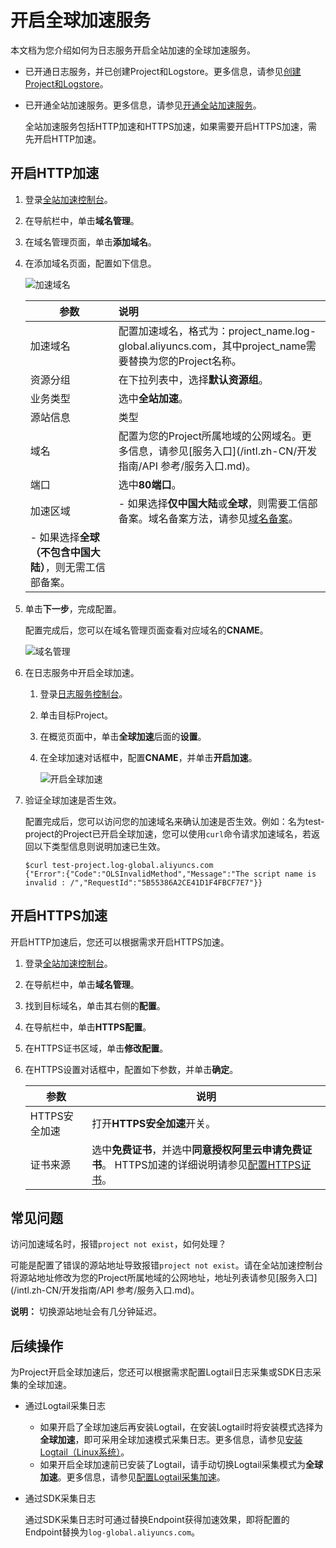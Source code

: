 # 开启全球加速服务

本文档为您介绍如何为日志服务开启全站加速的全球加速服务。

-   已开通日志服务，并已创建Project和Logstore。更多信息，请参见[创建Project和Logstore](/intl.zh-CN/快速入门/快速入门.md)。
-   已开通全站加速服务。更多信息，请参见[开通全站加速服务]()。

    全站加速服务包括HTTP加速和HTTPS加速，如果需要开启HTTPS加速，需先开启HTTP加速。


## 开启HTTP加速

1.  登录[全站加速控制台](https://dcdn.console.aliyun.com/)。

2.  在导航栏中，单击**域名管理**。

3.  在域名管理页面，单击**添加域名**。

4.  在添加域名页面，配置如下信息。

    ![加速域名](https://static-aliyun-doc.oss-accelerate.aliyuncs.com/assets/img/zh-CN/2432001061/p8063.png)

    |参数|说明|
    |--|:-|
    |加速域名|配置加速域名，格式为：project\_name.log-global.aliyuncs.com，其中project\_name需要替换为您的Project名称。|
    |资源分组|在下拉列表中，选择**默认资源组**。|
    |业务类型|选中**全站加速**。|
    |源站信息|类型|选中**源站域名**。|
    |域名|配置为您的Project所属地域的公网域名。更多信息，请参见[服务入口](/intl.zh-CN/开发指南/API 参考/服务入口.md)。|
    |端口|选中**80端口**。|
    |加速区域|    -   如果选择**仅中国大陆**或**全球**，则需要工信部备案。域名备案方法，请参见[域名备案]()。
    -   如果选择**全球（不包含中国大陆）**，则无需工信部备案。 |

5.  单击**下一步**，完成配置。

    配置完成后，您可以在域名管理页面查看对应域名的**CNAME**。

    ![域名管理](https://static-aliyun-doc.oss-accelerate.aliyuncs.com/assets/img/zh-CN/8920559951/p53798.png)

6.  在日志服务中开启全球加速。

    1.  登录[日志服务控制台](https://sls.console.aliyun.com)。

    2.  单击目标Project。

    3.  在概览页面中，单击**全球加速**后面的**设置**。

    4.  在全球加速对话框中，配置**CNAME**，并单击**开启加速**。

        ![开启全球加速](https://static-aliyun-doc.oss-accelerate.aliyuncs.com/assets/img/zh-CN/6920559951/p8065.png)

7.  验证全球加速是否生效。

    配置完成后，您可以访问您的加速域名来确认加速是否生效。例如：名为test-project的Project已开启全球加速，您可以使用`curl`命令请求加速域名，若返回以下类型信息则说明加速已生效。

    ```
    $curl test-project.log-global.aliyuncs.com
    {"Error":{"Code":"OLSInvalidMethod","Message":"The script name is invalid : /","RequestId":"5B55386A2CE41D1F4FBCF7E7"}}
    ```


## 开启HTTPS加速

开启HTTP加速后，您还可以根据需求开启HTTPS加速。

1.  登录[全站加速控制台](https://dcdn.console.aliyun.com/)。

2.  在导航栏中，单击**域名管理**。

3.  找到目标域名，单击其右侧的**配置**。

4.  在导航栏中，单击**HTTPS配置**。

5.  在HTTPS证书区域，单击**修改配置**。

6.  在HTTPS设置对话框中，配置如下参数，并单击**确定**。

    |参数|说明|
    |--|--|
    |HTTPS安全加速|打开**HTTPS安全加速**开关。|
    |证书来源|选中**免费证书**，并选中**同意授权阿里云申请免费证书**。 HTTPS加速的详细说明请参见[配置HTTPS证书]()。 |


## 常见问题

访问加速域名时，报错`project not exist`，如何处理？

可能是配置了错误的源站地址导致报错`project not exist`。请在全站加速控制台将源站地址修改为您的Project所属地域的公网地址，地址列表请参见[服务入口](/intl.zh-CN/开发指南/API 参考/服务入口.md)。

**说明：** 切换源站地址会有几分钟延迟。

## 后续操作

为Project开启全球加速后，您还可以根据需求配置Logtail日志采集或SDK日志采集的全球加速。

-   通过Logtail采集日志
    -   如果开启了全球加速后再安装Logtail，在安装Logtail时将安装模式选择为**全球加速**，即可采用全球加速模式采集日志。更多信息，请参见[安装Logtail（Linux系统）](/intl.zh-CN/数据采集/Logtail采集/安装/安装Logtail（Linux系统）.md)。
    -   如果开启全球加速前已安装了Logtail，请手动切换Logtail采集模式为**全球加速**。更多信息，请参见[配置Logtail采集加速](/intl.zh-CN/数据采集/采集加速/配置Logtail采集加速.md)。
-   通过SDK采集日志

    通过SDK采集日志时可通过替换Endpoint获得加速效果，即将配置的Endpoint替换为`log-global.aliyuncs.com`。


